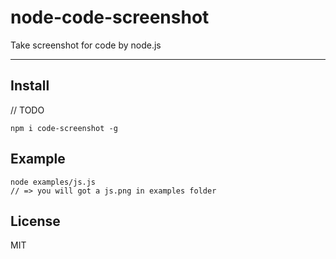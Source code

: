 # node-code-screenshot
Take screenshot for code by node.js

---

## Install

// TODO 

```
npm i code-screenshot -g
```

## Example

```
node examples/js.js 
// => you will got a js.png in examples folder
```

## License

MIT